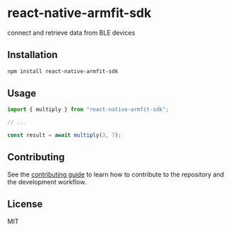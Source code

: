 # react-native-armfit-sdk

connect and retrieve data from BLE devices

## Installation

```sh
npm install react-native-armfit-sdk
```

## Usage

```js
import { multiply } from "react-native-armfit-sdk";

// ...

const result = await multiply(3, 7);
```

## Contributing

See the [contributing guide](CONTRIBUTING.md) to learn how to contribute to the repository and the development workflow.

## License

MIT
